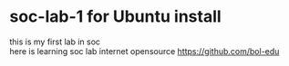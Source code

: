 # soc-lab-1 for Ubuntu install
this is my first lab in soc   
here is learning soc lab internet opensource https://github.com/bol-edu 
